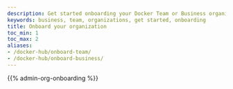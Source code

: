```yaml
---
description: Get started onboarding your Docker Team or Business organization.
keywords: business, team, organizations, get started, onboarding
title: Onboard your organization
toc_min: 1
toc_max: 2
aliases:
- /docker-hub/onboard-team/
- /docker-hub/onboard-business/
---
```


{{% admin-org-onboarding %}}
